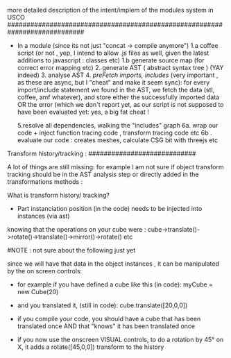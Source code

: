 
more detailed description of the intent/implem of the modules system in USCO
############################################################################

- In a module (since its not just "concat -> compile anymore")
	1.a coffee script (or not , yep, I intend to allow .js files as well, given the latest additions to javascript : classes etc)
	1.b generate source map (for correct error mapping etc)
	2. generate AST ( abstract syntax tree ) (YAY indeed)
	3. analyse AST 
	4. *preFetch imports, includes* (very important , as these are async, but I "cheat" and make it seem sync): 
	for every import/include statement we found in the AST, we fetch the data (stl, coffee, amf whatever), 
	and store either the successfully imported data OR the error (which we don't report yet, as our script is not supposed to have been evaluated yet:
	yes, a big fat cheat !
	
	5.resolve all dependencies, walking the "includes" graph
	6a. wrap our code  + inject function tracing code , transform tracing code etc
	6b . evaluate our code : creates meshes, calculate CSG bit with threejs  etc

Transform history/tracking :
############################

A lot of things are still missing: for example I am not sure if object transform tracking should be in the AST analysis step or directly added in the
transformations methods :

What is transform history/ tracking?

- Part instanciation position (in the code) needs to be injected into instances (via ast)

knowing that the operations on your cube were : 
cube->translate()->rotate()->translate()->mirror()->rotate() etc

#NOTE : not sure about the following just yet

since we will have that data in the object instances , it can be manipulated by the on screen controls:
- for example if you have defined a cube like this (in code):
	myCube = new Cube(20)

- and you translated it, (still in code):
	cube.translate([20,0,0])

- if you compile your code, you should have a cube that has been translated once AND that "knows" it has been translated once
- if you now use the onscreen VISUAL controls, to do a rotation by 45° on X, it adds a rotate([45,0,0]) transform to the history



